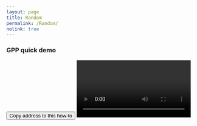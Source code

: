 ```yaml
---
layout: page
title: Random
permalink: /Random/
nolink: true
---
```



### <a name="Vid007"></a>GPP quick demo
<button class="btn" data-clipboard-text="{{site.fullUrl}}{{page.url}}#Vid001">
    Copy address to this how-to
</button>
<video   controls class="video-js vjs-16-9" id="GPPQuickDemo">
</video>


<script>
var params = "?sv=2019-12-12&st=2021-07-28T06%3A17%3A46Z&se=2068-05-02T06%3A17%3A00Z&sr=c&sp=r&sig=XD7n6ZF%2BZcbXAiD5pd7dIVI7b0kxH28KFI6iGGZkV44%3D";

var links = [
    { Name: "CurrentDecreaseFactor", Link: "https://lightconupdater.blob.core.windows.net/topas4infopage/Videos/GPPQuickDemo.mp4"},
];

function InitializePlayer(link) {  
  videojs(link.Name).src({
    type: 'video/mp4',
    src: link.Link+params
  });
}

links.forEach(link => InitializePlayer(link));

</script>
